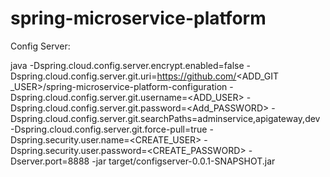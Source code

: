 # spring-microservice-platform

Config Server:

java -Dspring.cloud.config.server.encrypt.enabled=false -Dspring.cloud.config.server.git.uri=https://github.com/<ADD_GIT
_USER>/spring-microservice-platform-configuration -Dspring.cloud.config.server.git.username=<ADD_USER> -Dspring.cloud.config.server.git.password=<Add_PASSWORD> -Dspring.cloud.config.server.git.searchPaths=adminservice,apigateway,dev -Dspring.cloud.config.server.git.force-pull=true -Dspring.security.user.name=<CREATE_USER> -Dspring.security.user.password=<CREATE_PASSWORD> -Dserver.port=8888 -jar target/configserver-0.0.1-SNAPSHOT.jar